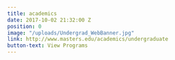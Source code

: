 ```yaml
---
title: academics
date: 2017-10-02 21:32:00 Z
position: 0
image: "/uploads/Undergrad_WebBanner.jpg"
link: http://www.masters.edu/academics/undergraduate
button-text: View Programs
---
```


